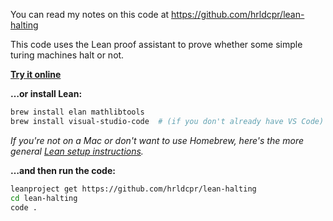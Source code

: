 You can read my notes on this code at https://github.com/hrldcpr/lean-halting

This code uses the Lean proof assistant to prove whether some simple turing machines halt or not.

**[Try it online](https://leanprover-community.github.io/lean-web-editor/#url=https%3A%2F%2Fraw.githubusercontent.com%2Fhrldcpr%2Flean-halting%2Fmain%2Fsrc%2Fhalting.lean)**

**…or install Lean:**
```sh
brew install elan mathlibtools
brew install visual-studio-code  # (if you don't already have VS Code)
```
*If you're not on a Mac or don't want to use Homebrew, here's the more general [Lean setup instructions](https://leanprover-community.github.io/get_started.html).*

**…and then run the code:**
```sh
leanproject get https://github.com/hrldcpr/lean-halting
cd lean-halting
code .
```
